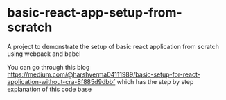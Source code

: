 # basic-react-app-setup-from-scratch
A project to demonstrate the setup of basic react application from scratch using webpack and babel

You can go through this blog https://medium.com/@harshverma04111989/basic-setup-for-react-application-without-cra-8f885d9dbbf which has the step by step explanation of this code base
